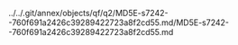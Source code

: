 ../../.git/annex/objects/qf/q2/MD5E-s7242--760f691a2426c39289422723a8f2cd55.md/MD5E-s7242--760f691a2426c39289422723a8f2cd55.md